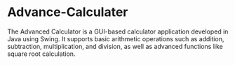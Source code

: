 # Advance-Calculater
The Advanced Calculator is a GUI-based calculator application developed in Java using Swing. It supports basic arithmetic operations such as addition, subtraction, multiplication, and division, as well as advanced functions like square root calculation.
